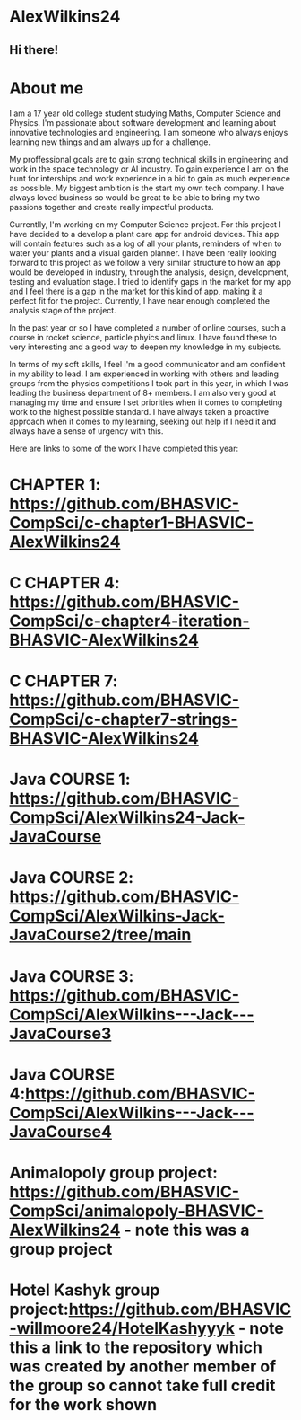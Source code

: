 # AlexWilkins24
## Hi there!
# About me
I am a 17 year old college student studying Maths, Computer Science and Physics. I'm passionate about software development and learning about innovative technologies and engineering. I am someone who always enjoys learning new things and am always up for a challenge. 

My proffessional goals are to gain strong technical skills in engineering and work in the space technology or AI industry. To gain experience I am on the hunt for interships and work experience in a bid to gain as much experience as possible. My biggest ambition is the start my own tech company. I have always loved business so would be great to be able to bring my two passions together and create really impactful products. 

Currentlly, I'm working on my Computer Science project. For this project I have decided to a develop a plant care app for android devices. This app will contain features such as a log of all your plants, reminders of when to water your plants and a visual garden planner. I have been really looking forward to this project as we follow a very similar structure to how an app would be developed in industry, through the analysis, design, development, testing and evaluation stage. I tried to identify gaps in the market for my app and I feel there is a gap in the market for this kind of app, making it a perfect fit for the project. Currently, I have near enough completed the analysis stage of the project. 

In the past year or so I have completed a number of online courses, such a course in rocket science, particle phyics and linux. I have found these to very interesting and a good way to deepen my knowledge in my subjects. 

In terms of my soft skills, I feel i'm a good communicator and am confident in my ability to lead. I am experienced in working with others and leading groups from the physics competitions I took part in this year, in which I was leading the business department of 8+ members. I am also very good at managing my time and ensure I set priorities when it comes to completing work to the highest possible standard. I have always taken a proactive approach when it comes to my learning, seeking out help if I need it and always have a sense of urgency with this. 

Here are links to some of the work I have completed this year:

# CHAPTER 1: https://github.com/BHASVIC-CompSci/c-chapter1-BHASVIC-AlexWilkins24
# C CHAPTER 4: https://github.com/BHASVIC-CompSci/c-chapter4-iteration-BHASVIC-AlexWilkins24
# C CHAPTER 7: https://github.com/BHASVIC-CompSci/c-chapter7-strings-BHASVIC-AlexWilkins24
# Java COURSE 1: https://github.com/BHASVIC-CompSci/AlexWilkins24-Jack-JavaCourse
# Java COURSE 2: https://github.com/BHASVIC-CompSci/AlexWilkins-Jack-JavaCourse2/tree/main
# Java COURSE 3: https://github.com/BHASVIC-CompSci/AlexWilkins---Jack---JavaCourse3
# Java COURSE 4:https://github.com/BHASVIC-CompSci/AlexWilkins---Jack---JavaCourse4
# Animalopoly group project: https://github.com/BHASVIC-CompSci/animalopoly-BHASVIC-AlexWilkins24 - note this was a group project 
# Hotel Kashyk group project:https://github.com/BHASVIC-willmoore24/HotelKashyyyk - note this a link to the repository which was created by another member of the group so cannot take full credit for the work shown

